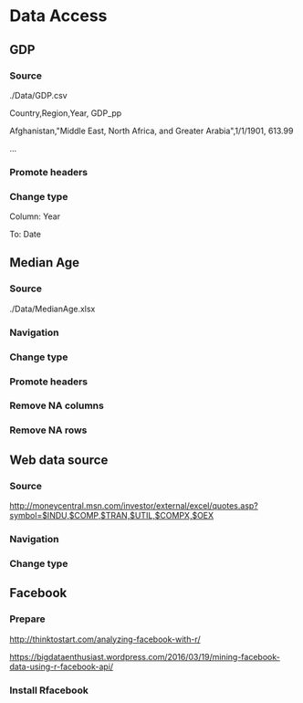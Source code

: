 # Data Access

## GDP

### Source

./Data/GDP.csv

Country,Region,Year, GDP_pp

Afghanistan,"Middle East, North Africa, and Greater Arabia",1/1/1901, 613.99

...

### Promote headers

### Change type

Column: Year

To: Date

## Median Age

### Source

./Data/MedianAge.xlsx

### Navigation

### Change type

### Promote headers

### Remove NA columns

### Remove NA rows

## Web data source

### Source

http://moneycentral.msn.com/investor/external/excel/quotes.asp?symbol=$INDU,$COMP,$TRAN,$UTIL,$COMPX,$OEX

### Navigation

### Change type

## Facebook

### Prepare

http://thinktostart.com/analyzing-facebook-with-r/

https://bigdataenthusiast.wordpress.com/2016/03/19/mining-facebook-data-using-r-facebook-api/

### Install Rfacebook



